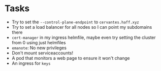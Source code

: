 # Tasks
* Try to set the `--control-plane-endpoint` to `cervantes.haff.xyz`
* Try to set a load balancer for all nodes so I can point my subdomains there
* `cert-manager` in my ingress helmfile, maybe even try setting the cluster from 0 using just helmfiles
* `emanote`: No new privileges
* Don't mount serviceaccounts!
* A pod that monitors a web page to ensure it won't change
* An ingress for `keys`
